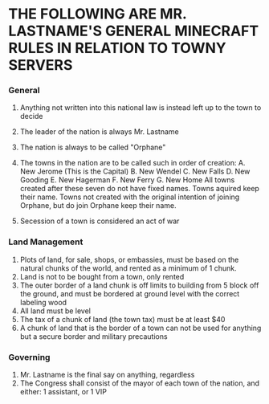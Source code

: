 # THE FOLLOWING ARE MR. LASTNAME'S GENERAL MINECRAFT RULES IN RELATION TO TOWNY SERVERS


### General
1. Anything not written into this national law is instead left up to the town to decide
2. The leader of the nation is always Mr. Lastname
3. The nation is always to be called "Orphane"
4. The towns in the nation are to be called such in order of creation:
    A. New Jerome (This is the Capital)
    B. New Wendel
    C. New Falls
    D. New Gooding
    E. New Hagerman
    F. New Ferry
    G. New Home
All towns created after these seven do not have fixed names. Towns aquired keep their name. Towns not created with the original intention of joining Orphane, but do join Orphane keep their name.
    
5. Secession of a town is considered an act of war


### Land Management
1. Plots of land, for sale, shops, or embassies, must be based on the natural chunks of the world, and rented as a minimum of 1 chunk.
2. Land is not to be bought from a town, only rented
3. The outer border of a land chunk is off limits to building from 5 block off the ground, and must be bordered at ground level with the correct labeling wood
4. All land must be level
5. The tax of a chunk of land (the town tax) must be at least $40
6. A chunk of land that is the border of a town can not be used for anything but a secure border and military precautions


### Governing
1. Mr. Lastname is the final say on anything, regardless
2. The Congress shall consist of the mayor of each town of the nation, and either: 1 assistant, or 1 VIP
